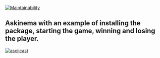 [![Maintainability](https://api.codeclimate.com/v1/badges/a079a85b16e9912d922e/maintainability)](https://codeclimate.com/github/Bobronaud/frontend-project-44/maintainability)

## **Askinema with an example of installing the package, starting the game, winning and losing the player.**
[![asciicast](https://asciinema.org/a/ZPkxmLQkrECLMNrOLOZnSWWOE.svg)](https://asciinema.org/a/ZPkxmLQkrECLMNrOLOZnSWWOE)
